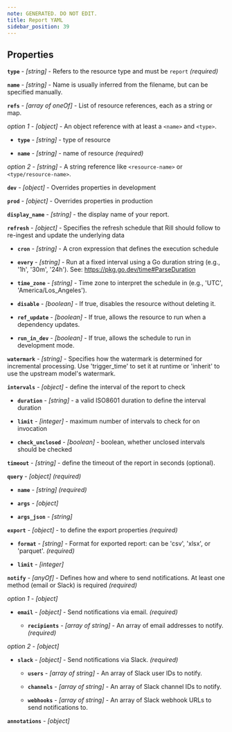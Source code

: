 ```yaml
---
note: GENERATED. DO NOT EDIT.
title: Report YAML
sidebar_position: 39
---
```




## Properties


**`type`**  - _[string]_ - Refers to the resource type and must be `report`  _(required)_

**`name`**  - _[string]_ - Name is usually inferred from the filename, but can be specified manually. 

**`refs`**  - _[array of oneOf]_ - List of resource references, each as a string or map. 

  *option 1* - _[object]_ - An object reference with at least a `<name>` and `<type>`.

  - **`type`**  - _[string]_ - type of resource 

  - **`name`**  - _[string]_ - name of resource  _(required)_

  *option 2* - _[string]_ - A string reference like `<resource-name>` or `<type/resource-name>`.

**`dev`**  - _[object]_ - Overrides properties in development 

**`prod`**  - _[object]_ - Overrides properties in production 

**`display_name`**  - _[string]_ - the display name of your report. 

**`refresh`**  - _[object]_ - Specifies the refresh schedule that Rill should follow to re-ingest and update the underlying data 

  - **`cron`**  - _[string]_ - A cron expression that defines the execution schedule 

  - **`every`**  - _[string]_ - Run at a fixed interval using a Go duration string (e.g., '1h', '30m', '24h'). See: https://pkg.go.dev/time#ParseDuration 

  - **`time_zone`**  - _[string]_ - Time zone to interpret the schedule in (e.g., 'UTC', 'America/Los_Angeles'). 

  - **`disable`**  - _[boolean]_ - If true, disables the resource without deleting it. 

  - **`ref_update`**  - _[boolean]_ - If true, allows the resource to run when a dependency updates. 

  - **`run_in_dev`**  - _[boolean]_ - If true, allows the schedule to run in development mode. 

**`watermark`**  - _[string]_ - Specifies how the watermark is determined for incremental processing.
Use 'trigger_time' to set it at runtime or 'inherit' to use the upstream model's watermark. 

**`intervals`**  - _[object]_ - define the interval of the report to check 

  - **`duration`**  - _[string]_ - a valid ISO8601 duration to define the interval duration 

  - **`limit`**  - _[integer]_ - maximum number of intervals to check for on invocation 

  - **`check_unclosed`**  - _[boolean]_ - boolean, whether unclosed intervals should be checked 

**`timeout`**  - _[string]_ - define the timeout of the report in seconds (optional). 

**`query`**  - _[object]_   _(required)_

  - **`name`**  - _[string]_   _(required)_

  - **`args`**  - _[object]_  

  - **`args_json`**  - _[string]_  

**`export`**  - _[object]_ - to define the export properties  _(required)_

  - **`format`**  - _[string]_ - Format for exported report: can be 'csv', 'xlsx', or 'parquet'.  _(required)_

  - **`limit`**  - _[integer]_  

**`notify`**  - _[anyOf]_ - Defines how and where to send notifications. At least one method (email or Slack) is required  _(required)_

  *option 1* - _[object]_ 

  - **`email`**  - _[object]_ - Send notifications via email.  _(required)_

    - **`recipients`**  - _[array of string]_ - An array of email addresses to notify.  _(required)_

  *option 2* - _[object]_ 

  - **`slack`**  - _[object]_ - Send notifications via Slack.  _(required)_

    - **`users`**  - _[array of string]_ - An array of Slack user IDs to notify. 

    - **`channels`**  - _[array of string]_ - An array of Slack channel IDs to notify. 

    - **`webhooks`**  - _[array of string]_ - An array of Slack webhook URLs to send notifications to. 

**`annotations`**  - _[object]_  